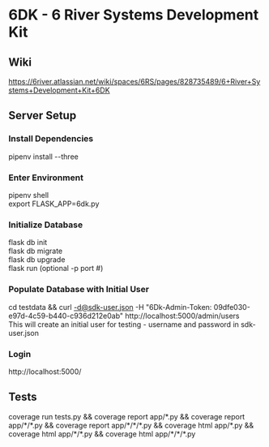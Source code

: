# 6DK - 6 River Systems Development Kit

## Wiki
https://6river.atlassian.net/wiki/spaces/6RS/pages/828735489/6+River+Systems+Development+Kit+6DK

## Server Setup

### Install Dependencies
pipenv install --three <br />


### Enter Environment
pipenv shell <br/>
export FLASK_APP=6dk.py <br />


### Initialize Database
flask db init <br />
flask db migrate <br />
flask db upgrade <br />
flask run (optional -p port #) <br />


### Populate Database with Initial User
cd testdata && curl -d@sdk-user.json -H "6Dk-Admin-Token: 09dfe030-e97d-4c59-b440-c936d212e0ab" http://localhost:5000/admin/users <br />
This will create an initial user for testing - username and password in sdk-user.json


### Login
http://localhost:5000/


## Tests
coverage run tests.py && coverage report app/\*.py && coverage report app/\*/\*.py && coverage report app/\*/\*/\*.py && coverage html app/\*.py && coverage html app/\*/\*.py && coverage html app/\*/\*/\*.py

